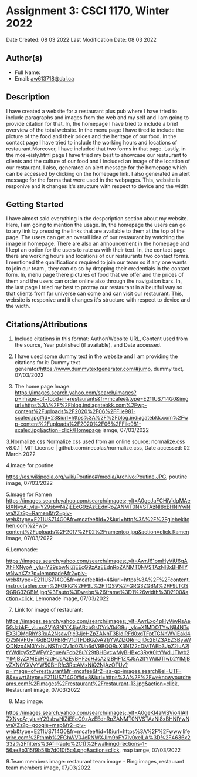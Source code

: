# Assignment 3: CSCI 1170, Winter 2022

Date Created: 08 03 2022
Last Modification Date:  08 03 2022


## Author(s)

- Full Name: <Awsaf Hanif Ibrahim>
- Email: aw613718@dal.ca


## Description

I have created a  website for a restaurant plus pub where I have tried to include paragraphs and images from the web and my self and I am going to provide citation for that. In, the homepage I have tried to include a brief overview of the total website. In the menu page I have tired to include the picture of the food and their prices and the heritage of our food. In the contact page I have tried to include the working hours and locations of restaurant.Moreover, I have included that two forms in that page. Lastly, in the mos-eisly.html page I have tried my best to showcase our restaurant to clients and the culture of our food and I included an image of the location of our restaurant. I also, generated an alert message for the homepage which can be accessed by clicking on the homepage link. I also generated an alert message for the forms that were used in the webpages. This, website is responive and it changes it's structure with respect to device and the width.  


## Getting Started

I have almost said everything in the despcription section about my website. Here, I am going to mention the usage. In, the homepage the users can go to any link by pressing the links that are available to  them at the top of the page. The users can get an overall idea of our restaurant by watching the image in homepage. There are also an announcement in the homepage and I kept an option for the users to rate us with their text. In, the contact page there are working hours and locations of our restaurants two contact forms. I mentioned the qualifications required to join our team so if any one wants to join our team , they can do so by dropping their credentials in the contact form. In, menu page there pictures of food that we offer and the prices of them and the users can order online also through the navigation bars. In, the last page I tried my best to protray our restaurant in a beutiful way so that clients from far universe can come and can visit our restaurant. This, website is responive and it changes it's structure with respect to device and the width.  

## Citations/Attributions
1. Include citations in this format:
Author/Website URL, Content used from the source, Year published (if available), and Date accessed.

1. I have used some dummy text in the website and I am providing the citations for it:
Dummy text generator/https://www.dummytextgenerator.com/#jump, dummy text, 07/03/2022

2. The home page Image:
https://images.search.yahoo.com/search/images?p=image+of+food+in+restaurants&fr=mcafee&type=E211US714G0&imgurl=https%3A%2F%2Fblog.indiagatebkk.com%2Fwp-content%2Fuploads%2F2020%2F06%2FFile981-scaled.jpg#id=23&iurl=https%3A%2F%2Fblog.indiagatebkk.com%2Fwp-content%2Fuploads%2F2020%2F06%2FFile981-scaled.jpg&action=click/Homepage iamge, 07/03/2022

3.Normalize.css
Normalize.css used from an online source: normalize.css v8.0.1 | MIT License | github.com/necolas/normalize.css, Date accessed: 02 March 2022

4.Image for poutine

https://es.wikipedia.org/wiki/Poutine#/media/Archivo:Poutine.JPG, poutine image, 07/03/2022

5.Image for Ramen
https://images.search.yahoo.com/search/images;_ylt=A0geJaFCHiVidgMAeklXNyoA;_ylu=Y29sbwNiZjEEcG9zAzEEdnRpZANMT0NVSTAzNl8xBHNlYwNwaXZz?p=Ramen&fr2=piv-web&type=E211US714G0&fr=mcafee#id=2&iurl=http%3A%2F%2Fglebekitchen.com%2Fwp-content%2Fuploads%2F2017%2F02%2Framentop.jpg&action=click,Ramen Image, 07/03/2022

6.Lemonade:

https://images.search.yahoo.com/search/images;_ylt=AwrJ61omHyViU6gAXhFXNyoA;_ylu=Y29sbwNiZjEEcG9zAzEEdnRpZANMT0NVSTAzNl8xBHNlYwNwaXZz?p=lemonade&fr2=piv-web&type=E211US714G0&fr=mcafee#id=4&iurl=https%3A%2F%2Fcontent.instructables.com%2FORIG%2FF9L%2FTQS9%2FGRG3ZGBM%2FF9LTQS9GRG3ZGBM.jpg%3Fauto%3Dwebp%26frame%3D1%26width%3D2100&action=click, Lemonade image, 07/03/2022

7. Link for image of restaurant:

https://images.search.yahoo.com/search/images;_ylt=AwrExo4pHyViwRsAe5GJzbkF;_ylu=c2VjA3NlYXJjaARzbGsDYnV0dG9u;_ylc=X1MDOTYwNjI4NTcEX3IDMgRhY3RuA2NsawRjc3JjcHZpZANhT3BldlRFd0xqTFptTGNhWVlEakl4Q25NVFUyTGdBQUFBRHV1dTFDBGZyA21jYWZlZQRmcjIDc2EtZ3AEZ3ByaWQDNzg4M3YxbUNSTnlOV1d0ZUh6dV9BQQRuX3N1Z2cDMTAEb3JpZ2luA2ltYWdlcy5zZWFyY2gueWFob28uY29tBHBvcwMyBHBxc3RyA0ltYWdlJTIwb2YlMjByZXMEcHFzdHJsAzEyBHFzdHJsAzIzBHF1ZXJ5A2ltYWdlJTIwb2YlMjByZXN0YXVyYW50BHRfc3RtcAMxNjQ2NjAzOTUy?p=image+of+restaurant&fr=mcafee&fr2=sa-gp-images.search&ei=UTF-8&x=wrt&type=E211US714G0#id=8&iurl=https%3A%2F%2Fweknowyourdreams.com%2Fimages%2Frestaurant%2Frestaurant-13.jpg&action=click, Restaurant image, 07/03/2022

8. Map image:

https://images.search.yahoo.com/search/images;_ylt=A0geKI4aMSVio4IAllZXNyoA;_ylu=Y29sbwNiZjEEcG9zAzEEdnRpZANMT0NVSTAzNl8xBHNlYwNwaXZz?p=google+map&fr2=piv-web&type=E211US714G0&fr=mcafee#id=1&iurl=https%3A%2F%2Fwww.lifewire.com%2Fthmb%2FGhWV0JeRNWXJIm9bFY7lv0xelLA%3D%2F4636x2332%2Ffilters%3Afill(auto%2C1)%2Fwalkingdirections-1-56ae8b315f9b58b7d010f5c4.png&action=click, map iamge, 07/03/2022

9.Team members image:
restaurant team image - Bing images, restaurant team members image, 07/03/2022.

